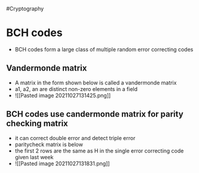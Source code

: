 #Cryptography 

# BCH codes
- BCH codes form a large class of multiple random error correcting codes
## Vandermonde matrix
- A matrix in the form shown below  is called a vandermonde matrix
- a1, a2, an are distinct non-zero elements in a field
- ![[Pasted image 20211027131425.png]]

## BCH codes use candermonde matrix for parity checking matrix
- it can correct double error and detect triple error
- paritycheck matrix is below
- the first 2 rows are the same as H in the single error correcting code given last week
- ![[Pasted image 20211027131831.png]]

